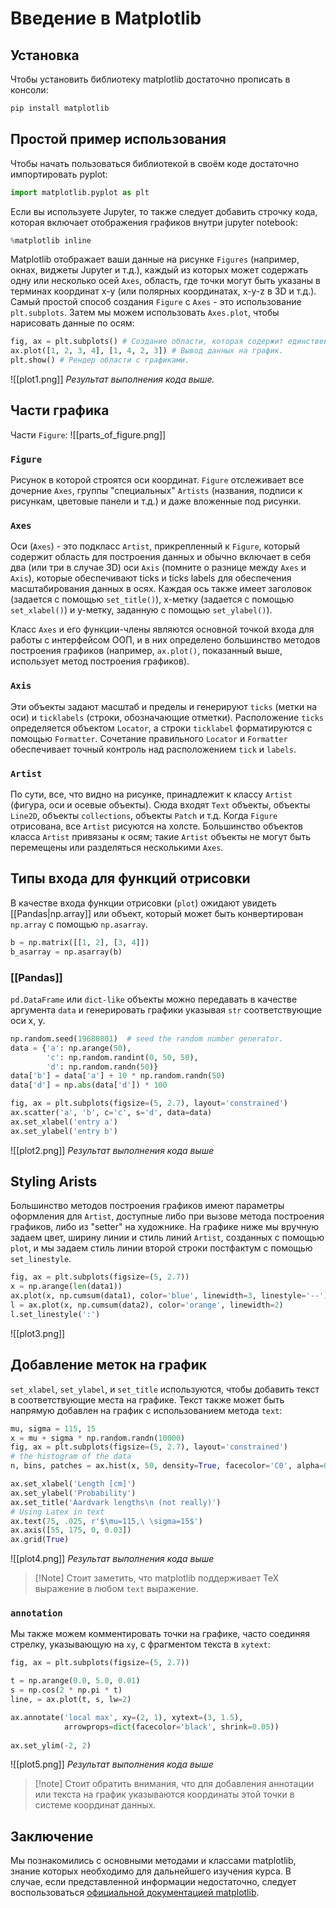 # Введение в Matplotlib
## Установка
Чтобы установить библиотеку matplotlib достаточно прописать в консоли:

```bash
pip install matplotlib 
```

## Простой пример использования
Чтобы начать пользоваться библиотекой в своём коде достаточно импортировать pyplot:

```Python
import matplotlib.pyplot as plt
```

Если вы используете Jupyter, то также следует добавить строчку кода, которая включает отображения графиков внутри jupyter notebook:

```Python
%matplotlib inline
```

Matplotlib отображает ваши данные на рисунке `Figures` (например, окнах, виджеты Jupyter и т.д.), каждый из которых может содержать одну или несколько осей `Axes`, область, где точки могут быть указаны в терминах координат x-y (или полярных координатах, x-y-z в 3D и т.д.). Самый простой способ создания `Figure` с `Axes` - это использование `plt.subplots`. Затем мы можем использовать `Axes.plot`, чтобы нарисовать данные по осям:

```Python
fig, ax = plt.subplots() # Создание области, которая содержит единственный график.
ax.plot([1, 2, 3, 4], [1, 4, 2, 3]) # Вывод данных на график.
plt.show() # Рендер области с графиками.
```

![[plot1.png]]
*Результат выполнения кода выше.*

## Части графика 
Части `Figure`:
![[parts_of_figure.png]]

### `Figure`
Рисунок в которой строятся оси координат. `Figure` отслеживает все дочерние `Axes`, группы "специальных" `Artists` (названия, подписи к рисункам, цветовые панели и т.д.) и даже вложенные под рисунки.

### `Axes`
Оси (`Axes`) - это подкласс `Artist`, прикрепленный к `Figure`, который содержит область для построения данных и обычно включает в себя два (или три в случае 3D) оси `Axis` (помните о разнице между `Axes` и `Axis`), которые обеспечивают ticks и ticks labels для обеспечения масштабирования данных в осях. Каждая ось также имеет заголовок (задается с помощью `set_title()`), x-метку (задается с помощью `set_xlabel()`) и y-метку, заданную с помощью `set_ylabel()`).

Класс `Axes` и его функции-члены являются основной точкой входа для работы с интерфейсом ООП, и в них определено большинство методов построения графиков (например, `ax.plot()`, показанный выше, использует метод построения графиков).

### `Axis`
Эти объекты задают масштаб и пределы и генерируют `ticks` (метки на оси) и `ticklabels` (строки, обозначающие отметки). Расположение `ticks` определяется объектом `Locator`, а строки `ticklabel` форматируются с помощью `Formatter`. Сочетание правильного `Locator` и `Formatter` обеспечивает точный контроль над расположением `tick` и `labels`.

### `Artist`
По сути, все, что видно на рисунке, принадлежит к классу `Artist` (фигура, оси и осевые объекты). Сюда входят `Text` объекты, объекты `Line2D`, объекты `collections`, объекты `Patch` и т.д. Когда `Figure` отрисована, все `Artist` рисуются на холсте. Большинство объектов класса `Artist` привязаны к осям; такие `Artist` объекты не могут быть перемещены или разделяться несколькими `Axes`.

## Типы входа для функций отрисовки
В качестве входа функции отрисовки (`plot`) ожидают увидеть [[Pandas|np.array]] или объект, который может быть конвертирован `np.array` с помощью `np.asarray`. 

```Python
b = np.matrix([[1, 2], [3, 4]])
b_asarray = np.asarray(b)
```

### [[Pandas]]
`pd.DataFrame` или `dict-like` объекты можно передавать в качестве аргумента `data` и генерировать графики указывая `str` соответствующие оси x, y.

```Python
np.random.seed(19680801)  # seed the random number generator.
data = {'a': np.arange(50),
        'c': np.random.randint(0, 50, 50),
        'd': np.random.randn(50)}
data['b'] = data['a'] + 10 * np.random.randn(50)
data['d'] = np.abs(data['d']) * 100

fig, ax = plt.subplots(figsize=(5, 2.7), layout='constrained')
ax.scatter('a', 'b', c='c', s='d', data=data)
ax.set_xlabel('entry a')
ax.set_ylabel('entry b')
```

![[plot2.png]]
*Результат выполнения кода выше*

## Styling Arists
Большинство методов построения графиков имеют параметры оформления для `Artist`, доступные либо при вызове метода построения графиков, либо из "setter" на художнике. На графике ниже мы вручную задаем цвет, ширину линии и стиль линий `Artist`, созданных с помощью `plot`, и мы задаем стиль линии второй строки постфактум с помощью `set_linestyle`.

```Python
fig, ax = plt.subplots(figsize=(5, 2.7))
x = np.arange(len(data1))
ax.plot(x, np.cumsum(data1), color='blue', linewidth=3, linestyle='--')
l = ax.plot(x, np.cumsum(data2), color='orange', linewidth=2)
l.set_linestyle(':')
```

![[plot3.png]]

## Добавление меток на график
`set_xlabel`, `set_ylabel`, и  `set_title` используются, чтобы добавить текст в соответствующие места на графике. Текст также может быть напрямую добавлен на график с использованием метода `text`:

```Python
mu, sigma = 115, 15
x = mu + sigma * np.random.randn(10000)
fig, ax = plt.subplots(figsize=(5, 2.7), layout='constrained')
# the histogram of the data
n, bins, patches = ax.hist(x, 50, density=True, facecolor='C0', alpha=0.75)

ax.set_xlabel('Length [cm]')
ax.set_ylabel('Probability')
ax.set_title('Aardvark lengths\n (not really)')
# Using Latex in text
ax.text(75, .025, r'$\mu=115,\ \sigma=15$')
ax.axis([55, 175, 0, 0.03])
ax.grid(True)
```

![[plot4.png]]
*Результат выполнения кода выше*

>[!Note] Стоит заметить, что matplotlib поддерживает TeX выражение в любом `text` выражение.

### `annotation`
Мы также можем комментировать точки на графике, часто соединяя стрелку, указывающую на `xy`, с фрагментом текста в `xytext`:

```Python
fig, ax = plt.subplots(figsize=(5, 2.7))

t = np.arange(0.0, 5.0, 0.01)
s = np.cos(2 * np.pi * t)
line, = ax.plot(t, s, lw=2)

ax.annotate('local max', xy=(2, 1), xytext=(3, 1.5),
            arrowprops=dict(facecolor='black', shrink=0.05))
            
ax.set_ylim(-2, 2)
```

![[plot5.png]]
*Результат выполнения кода выше*

>[!note] Стоит обратить внимания, что для добавления аннотации или текста на график указываются координаты этой точки в системе координат данных.

## Заключение
Мы познакомились с основными методами и классами matplotlib, знание которых необходимо для дальнейшего изучения курса. В случае, если представленной информации недостаточно, следует воспользоваться [официальной документацией matplotlib](https://matplotlib.org/stable/tutorials/introductory/index.html).